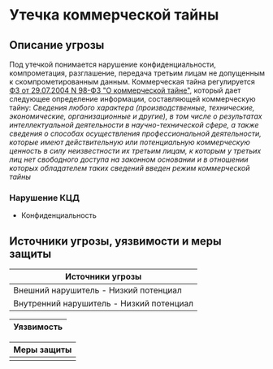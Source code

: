 # Утечка коммерческой тайны

## Описание угрозы
Под утечкой понимается нарушение конфиденциальности, компрометация, разглашение, передача третьим лицам не допущенным к скомпрометированным данным.
Коммерческая тайна регулируется [ФЗ от 29.07.2004 N 98-ФЗ "О коммерческой тайне"](https://sudact.ru/law/federalnyi-zakon-ot-29072004-n-98-fz-o/), который дает следующее определение информации, составляющей коммерческую тайну:
*Сведения любого характера (производственные, технические, экономические, организационные и другие), в том числе о результатах интеллектуальной деятельности в научно-технической сфере, а также сведения о способах осуществления профессиональной деятельности, которые имеют действительную или потенциальную коммерческую ценность в силу неизвестности их третьим лицам, к которым у третьих лиц нет свободного доступа на законном основании и в отношении которых обладателем таких сведений введен режим коммерческой тайны*

### Нарушение КЦД
+ Конфиденциальность

## Источники угрозы, уязвимости и меры защиты
|Источники угрозы|
|-|
|Внешний нарушитель - Низкий потенциал|
|Внутренний нарушитель - Низкий потенциал|

|Уязвимость|
|--------|

|Меры защиты|
|--------|
||